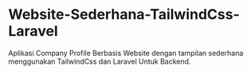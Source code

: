 # Website-Sederhana-TailwindCss-Laravel
Aplikasi Company Profile Berbasis Website dengan tampilan sederhana menggunakan TailwindCss dan Laravel Untuk Backend.
